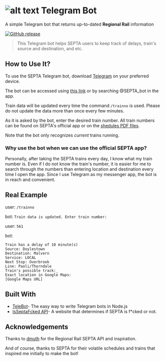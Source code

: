# ![alt text](https://upload.wikimedia.org/wikipedia/commons/thumb/0/0a/SEPTA_text.svg/105px-SEPTA_text.svg.png) Telegram Bot

A simple Telegram bot that returns up-to-dated **Regional Rail** information

[![GitHub release](https://img.shields.io/github/release/f4r4z/SEPTA-Telegram-Bot.svg)](https://github.com/f4r4z/SEPTA-Telegram-Bot/releases)

> This Telegram bot helps SEPTA users to keep track of delays, train's source and destination, and etc.

## How to Use It?

To use the SEPTA Telegram bot, download [Telegram](https://telegram.org/) on your preferred device.

The bot can be accessed using [this link](http://t.me/septa_bot) or by searching @SEPTA_bot in the app.

Train data will be updated every time the command ```/trainno``` is used. Please do not update the data more than once every few minutes.

As it is asked by the bot, enter the desired train number. All train numbers can be found on SEPTA's official app or on the [shedules PDF files](http://www.septa.org/schedules/rail/).

Note that the bot only recognizes *current* trains running.

### Why use the bot when we can use the official SEPTA app?

Personally, after taking the SEPTA trains every day, I know what my train number is. 
Even if I do not know the train's number, it is easier for me to search through the numbers than entering location and destination every time I open the app.
Since I use Telegram as my messenger app, the bot is in reach and convenient.

## Real Example

user: 
```/trainno```

bot: 
```Train data is updated. Enter train number:```

user: 
```561```

bot: 
```  
Train has a delay of 10 minute(s)
Source: Doylestown
Destination: Malvern
Service: LOCAL
Next Stop: Overbrook
Line: Paoli/Thorndale
Train's possible track:_
Exact location in Google Maps:
[Google Maps URL]
```
## Built With
* [TeleBot](https://github.com/mullwar/telebot)- The easy way to write Telegram bots in Node.js
* [IsSeptaFcked API](https://github.com/dmuth/IsSeptaFcked)- A website that determines if SEPTA is f*cked or not.

## Acknowledgements

Thanks to [dmuth](https://github.com/dmuth) for the Regional Rail SEPTA API and inspiration.

And of course, thanks to SEPTA for their volatile schedules and trains that inspired me initially to make the bot!

